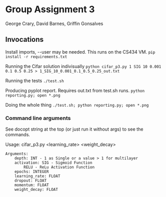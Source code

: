 # Group Assignment 3
George Crary, David Barnes, Griffin Gonsalves

## Invocations
Install imports, --user may be needed. This runs on the CS434 VM.
`pip install -r requirements.txt`

Running the Cifar solution indivisually
`python cifar_p3.py 1 SIG 10 0.001 0.1 0.5 0.25 > 1_SIG_10_0.001_0.1_0.5_0.25_out.txt`

Running the tests
`./test.sh`

Producing pyplot report. Requires out.txt from test.sh runs.
`python reporting.py; open *.png`

Doing the whole thing
`./test.sh; python reporting.py; open *.png`

### Command line arguments
See docopt string at the top (or just run it without args) to see the commands.

Usage:
        cifar_p3.py <depth> <activation> <epochs> <learning_rate> <dropout> <momentum> <weight_decay>

    Arguments:
        depth: INT - 1 as Single or a value > 1 for multilayer
        activation: SIG - Sigmoid Function
            RELU - ReLu Activation Function
        epochs: INTEGER
        learning_rate: FLOAT
        dropout: FLOAT
        momentum: FLOAT
        weight_decay: FLOAT


